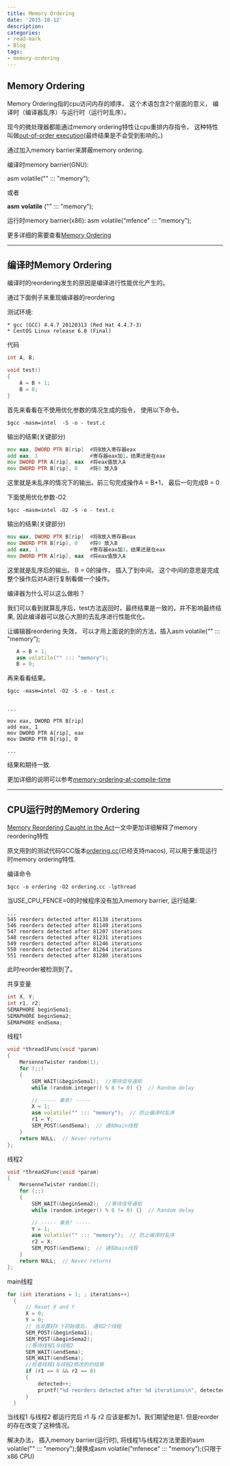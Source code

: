 ```yaml
---
title: Memory Ordering
date: '2015-10-12'
description:
categories:
- read-mark
- Blog
tags:
- memory-ordering
---
```



Memory Ordering
------------------------

Memory Ordering指的cpu访问内存的顺序， 这个术语包含2个层面的意义， 编译时（编译器乱序）与运行时（运行时乱序）。

现今的微处理器都能通过memory ordering特性让cpu重排内存指令， 这种特性叫做[out-of-order execution](https://en.wikipedia.org/wiki/Out-of-order_execution)(最终结果是不会受到影响的。)

通过加入memory barrier来屏蔽memory ordering.

编译时memory barrier(GNU):

asm volatile("" ::: "memory");

或者

__asm__ __volatile__ ("" ::: "memory");

运行时memory barrier(x86):
asm volatile("mfence" ::: "memory");

更多详细的需要查看[Memory Ordering](https://en.wikipedia.org/wiki/Memory_ordering)


------------------------------------------------


编译时Memory Ordering
------------------------

编译时的reordering发生的原因是编译进行性能优化产生的。

通过下面例子来重现编译器的reordering

测试环境:
	
	* gcc (GCC) 4.4.7 20120313 (Red Hat 4.4.7-3)
	* CentOS Linux release 6.0 (Final)

代码
```cpp
int A, B;

void test()
{
    A = B + 1;
    B = 0;
}
```

首先来看看在不使用优化参数的情况生成的指令， 使用以下命令。

```shell
$gcc -masm=intel  -S -o - test.c
```

输出的结果(关键部分)

```asm
mov	eax, DWORD PTR B[rip]  #将B放入寄存器eax
add	eax, 1                 #寄存器eax加1，结果还是在eax
mov	DWORD PTR A[rip], eax  #将eax值放入A
mov	DWORD PTR B[rip], 0    #将0 放入B
```

这里就是未乱序的情况下的输出。前三句完成操作A = B+1， 最后一句完成B = 0


下面使用优化参数-O2

```shell
$gcc -masm=intel -O2 -S -o - test.c
```

输出的结果(关键部分)


```asm
mov	eax, DWORD PTR B[rip]  #将B放入寄存器eax
mov	DWORD PTR B[rip], 0    #将0 放入B
add	eax, 1                 #寄存器eax加1，结果还是在eax	
mov	DWORD PTR A[rip], eax  #将eax值放入A
```


这里就是乱序后的输出。 
B = 0的操作， 插入了到中间， 这个中间的意思是完成整个操作后对A进行复制看做一个操作。

编译器为什么可以这么做啦？

我们可以看到就算乱序后，test方法返回时，最终结果是一致的，并不影响最终结果, 因此编译器可以放心大胆的去乱序进行性能优化。


让编辑器reordering 失效， 可以才用上面说的到的方法，插入asm volatile("" ::: "memory");

```cpp
   A = B + 1;
   asm volatile("" ::: "memory");
   B = 0;
```

再来看看结果。

```shell
$gcc -masm=intel -O2 -S -o - test.c


...

mov	eax, DWORD PTR B[rip]
add	eax, 1
mov	DWORD PTR A[rip], eax
mov	DWORD PTR B[rip], 0

...
```

结果和期待一致.

更加详细的说明可以参考[memory-ordering-at-compile-time](http://preshing.com/20120625/memory-ordering-at-compile-time/)

------------------------------------------------

CPU运行时的Memory Ordering
------------------------

[Memory Reordering Caught in the Act](http://preshing.com/20120515/memory-reordering-caught-in-the-act)一文中更加详细解释了memory reordering特性

原文用到的测试代码GCC版本[ordering.cc](https://gist.github.com/Joinhack/2362552462f71d6d79ad)(已经支持macos), 可以用于重现运行时memory ordering特性.

编译命令

```shell
$gcc -o ordering -O2 ordering.cc -lpthread
```

当USE_CPU_FENCE=0的时候程序没有加入memory barrier, 运行结果:

```
...
545 reorders detected after 81138 iterations
546 reorders detected after 81149 iterations
547 reorders detected after 81207 iterations
548 reorders detected after 81231 iterations
549 reorders detected after 81246 iterations
550 reorders detected after 81264 iterations
551 reorders detected after 81280 iterations
```

此时reorder被检测到了。

共享变量

```cpp
int X, Y;
int r1, r2;
SEMAPHORE beginSema1;
SEMAPHORE beginSema2;
SEMAPHORE endSema;
```

线程1

```cpp
void *thread1Func(void *param)
{
    MersenneTwister random(1);
    for (;;)
    {
        SEM_WAIT(&beginSema1);  //等待信号通知
        while (random.integer() % 8 != 0) {}  // Random delay

        // ----- 事务! -----
        X = 1;
        asm volatile("" ::: "memory");  // 防止编译时乱序
        r1 = Y;
        SEM_POST(&endSema);  // 通知main线程
    }
    return NULL;  // Never returns
};
```

线程2

```cpp
void *thread2Func(void *param)
{
    MersenneTwister random(2);
    for (;;)
    {
        SEM_WAIT(&beginSema2);  //等待信号通知
        while (random.integer() % 8 != 0) {}  // Random delay

        // ----- 事务! -----
        Y = 1;
        asm volatile("" ::: "memory");  // 防止编译时乱序
        r2 = X;
        SEM_POST(&endSema);  // 通知main线程
    }
    return NULL;  // Never returns
};
```

main线程

```cpp
for (int iterations = 1; ; iterations++)
  {
      // Reset X and Y
      X = 0;
      Y = 0;
      // 当设置好X Y初始值后， 通知2个线程
      SEM_POST(&beginSema1);
      SEM_POST(&beginSema2);
      //等待线程1与线程2
      SEM_WAIT(&endSema);
      SEM_WAIT(&endSema);
      //检查线程1与线程2修改的的结果
      if (r1 == 0 && r2 == 0)
      {
          detected++;
          printf("%d reorders detected after %d iterations\n", detected, iterations);
      }
  }
```
当线程1 与线程2 都运行完后 r1 与 r2 应该是都为1，我们期望他是1. 但是reorder的存在改变了这种情况。

解决办法， 插入memory barrier(运行时), 将线程1与线程2方法里面的asm volatile("" ::: "memory");替换成asm volatile("mfenece" ::: "memory");(只限于x86 CPU)










